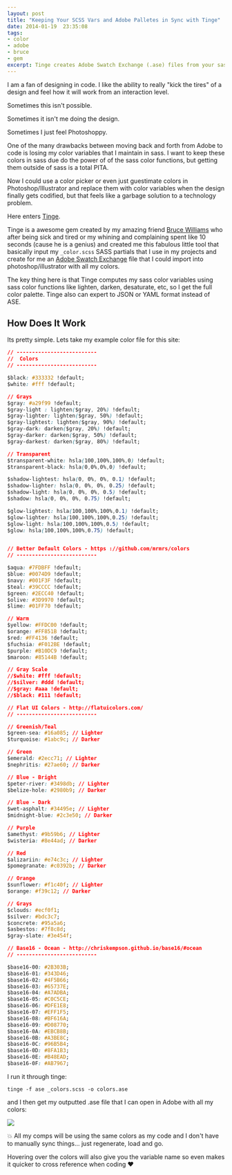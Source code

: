 ```yaml
---
layout: post
title: "Keeping Your SCSS Vars and Adobe Palletes in Sync with Tinge"
date: 2014-01-19  23:35:08
tags:
- color
- adobe
- bruce
- gem
excerpt: Tinge creates Adobe Swatch Exchange (.ase) files from your sass variables.
---
```


I am a fan of designing in code. I like the ability to really "kick the tires" of a design and feel how it will work from an interaction level.

Sometimes this isn't possible.

Sometimes it isn't me doing the design.

Sometimes I just feel Photoshoppy.

One of the many drawbacks between moving back and forth from Adobe to code is losing my color variables that I maintain in sass. I want to keep these colors in sass due do the power of of the sass color functions, but getting them outside of sass is a total PITA.

Now I could use a color picker or even just guestimate colors in Photoshop/Illustrator and replace them with color variables when the design finally gets codified, but that feels like a garbage solution to a technology problem.

Here enters [Tinge][tinge].

Tinge is a awesome gem created by my amazing friend [Bruce Williams][bruce] who after being sick and tired or my whining and complaining spent like 10 seconds (cause he is a genius) and created me this fabulous little tool that basically input my `_color.scss` SASS partials that I use in my projects and create for me an [Adobe Swatch Exchange][ase] file that I could import into photoshop/illustrator with all my colors.

The key thing here is that Tinge computes my sass color variables using sass color functions like lighten, darken, desaturate, etc, so I get the full color palette. Tinge also can expert to JSON or YAML format instead of ASE.

## How Does It Work

Its pretty simple.  Lets take my example color file for this site:

``` css
// --------------------------
//  Colors
// --------------------------

$black: #333332 !default;
$white: #fff !default;

// Grays
$gray: #a29f99 !default;
$gray-light : lighten($gray, 20%) !default;
$gray-lighter: lighten($gray, 50%) !default;
$gray-lightest: lighten($gray, 90%) !default;
$gray-dark: darken($gray, 20%) !default;
$gray-darker: darken($gray, 50%) !default;
$gray-darkest: darken($gray, 80%) !default;

// Transparent
$transparent-white: hsla(100,100%,100%,0) !default;
$transparent-black: hsla(0,0%,0%,0) !default;

$shadow-lightest: hsla(0, 0%, 0%, 0.1) !default;
$shadow-lighter: hsla(0, 0%, 0%, 0.25) !default;
$shadow-light: hsla(0, 0%, 0%, 0.5) !default;
$shadow: hsla(0, 0%, 0%, 0.75) !default;

$glow-lightest: hsla(100,100%,100%,0.1) !default;
$glow-lighter: hsla(100,100%,100%,0.25) !default;
$glow-light: hsla(100,100%,100%,0.5) !default;
$glow: hsla(100,100%,100%,0.75) !default;


// Better Default Colors - https ://github.com/mrmrs/colors
// --------------------------

$aqua: #7FDBFF !default;
$blue: #0074D9 !default;
$navy: #001F3F !default;
$teal: #39CCCC !default;
$green: #2ECC40 !default;
$olive: #3D9970 !default;
$lime: #01FF70 !default;

// Warm
$yellow: #FFDC00 !default;
$orange: #FF851B !default;
$red: #FF4136 !default;
$fuchsia: #F012BE !default;
$purple: #B10DC9 !default;
$maroon: #85144B !default;

// Gray Scale
//$white: #fff !default;
//$silver: #ddd !default;
//$gray: #aaa !default;
//$black: #111 !default;

// Flat UI Colors - http://flatuicolors.com/
// --------------------------

// Greenish/Teal
$green-sea: #16a085; // Lighter
$turquoise: #1abc9c; // Darker

// Green
$emerald: #2ecc71; // Lighter
$nephritis: #27ae60; // Darker

// Blue - Bright
$peter-river: #3498db; // Lighter
$belize-hole: #2980b9; // Darker

// Blue - Dark
$wet-asphalt: #34495e; // Lighter
$midnight-blue: #2c3e50; // Darker

// Purple
$amethyst: #9b59b6; // Lighter
$wisteria: #8e44ad; // Darker

// Red
$alizariin: #e74c3c; // Lighter
$pomegranate: #c0392b; // Darker

// Orange
$sunflower: #f1c40f; // Lighter
$orange: #f39c12; // Darker

// Grays
$clouds: #ecf0f1;
$silver: #bdc3c7;
$concrete: #95a5a6;
$asbestos: #7f8c8d;
$gray-slate: #3e454f;

// Base16 - Ocean - http://chriskempson.github.io/base16/#ocean
// --------------------------

$base16-00: #2B303B;
$base16-01: #343D46;
$base16-02: #4F5B66;
$base16-03: #65737E;
$base16-04: #A7ADBA;
$base16-05: #C0C5CE;
$base16-06: #DFE1E8;
$base16-07: #EFF1F5;
$base16-08: #BF616A;
$base16-09: #D08770;
$base16-0A: #EBCB8B;
$base16-0B: #A3BE8C;
$base16-0C: #96B5B4;
$base16-0D: #8FA1B3;
$base16-0E: #B48EAD;
$base16-0F: #AB7967;
```

I run it through tinge:

`tinge -f ase _colors.scss -o colors.ase`

and I then get my outputted .ase file that I can open in Adobe with all my colors:

<a href="/img/post-assets/2014-01-19/ase.png" title="Color Palette" class="colorbox">
  <img src="/img/post-assets/2014-01-19/ase.png">
</a>

:boom: All my comps will be using the same colors as my code and I don't have to manually sync things... just regenerate, load and go.

Hovering over the colors will also give you the variable name so even makes it quicker to cross reference when coding :heart:

[bruce]: http://bruce.io/
[tinge]: https://github.com/bruce/tinge
[ase]: http://www.colourlovers.com/web/blog/2007/11/08/color-palettes-in-adobe-swatch-exchange-ase

